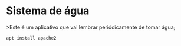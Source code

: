 <h1>Sistema de água</h1>
>Este é um aplicativo que vai lembrar periódicamente de tomar água;

```
apt install apache2
